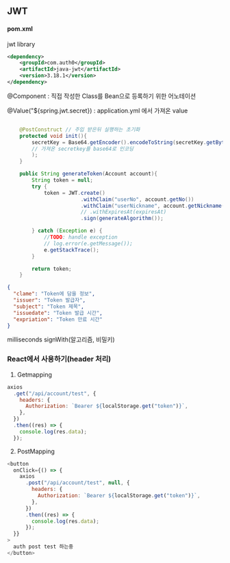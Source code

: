 ## JWT

#### pom.xml

jwt library

```xml
<dependency>
    <groupId>com.auth0</groupId>
    <artifactId>java-jwt</artifactId>
    <version>3.18.1</version>
</dependency>
```

@Component : 직접 작성한 Class를 Bean으로 등록하기 위한 어노테이션

@Value("${spring.jwt.secret}) : application.yml 에서 가져온 value

```java

    @PostConstruct // 주입 받은뒤 실행하는 초기화
    protected void init(){
        secretKey = Base64.getEncoder().encodeToString(secretKey.getBytes()
        // 가져온 secretkey를 base64로 인코딩
        );
    }
```

```java
    public String generateToken(Account account){
        String token = null;
        try {
            token = JWT.create()
                        .withClaim("userNo", account.getNo())
                        .withClaim("userNickname", account.getNickname())
                        // .withExpiresAt(expiresAt)
                        .sign(generateAlgorithm());

        } catch (Exception e) {
            //TODO: handle exception
            // log.error(e.getMessage());
            e.getStackTrace();
        }

        return token;
    }
```

```json
{
  "clame": "Token에 담을 정보",
  "issuer": "Token 발급자",
  "subject": "Token 제목",
  "issuedate": "Token 발급 시간",
  "expriation": "Token 만료 시간"
}
```

milliseconds
signWith(알고리즘, 비밀키)

### React에서 사용하기(header 처리)

1. Getmapping

```javascript
axios
  .get("/api/account/test", {
    headers: {
      Authorization: `Bearer ${localStorage.get("token")}`,
    },
  })
  .then((res) => {
    console.log(res.data);
  });
```

2. PostMapping

```javascript
<button
  onClick={() => {
    axios
      .post("/api/account/test", null, {
        headers: {
          Authorization: `Bearer ${localStorage.get("token")}`,
        },
      })
      .then((res) => {
        console.log(res.data);
      });
  }}
>
  auth post test 하는중
</button>
```
